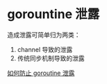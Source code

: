 # gorountine 泄露
造成泄露可简单归为两类：
1. channel 导致的泄露
2. 传统同步机制导致的泄露

[如何防止 goroutine 泄露](https://juejin.im/post/5d2f66a251882553086ab819)  
